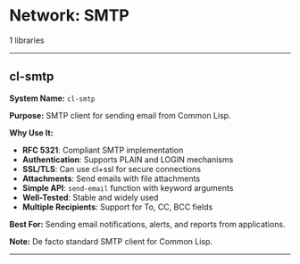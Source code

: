 # Network: SMTP

1 libraries

---

## cl-smtp

**System Name:** `cl-smtp`

**Purpose:** SMTP client for sending email from Common Lisp.

**Why Use It:**
- **RFC 5321**: Compliant SMTP implementation
- **Authentication**: Supports PLAIN and LOGIN mechanisms
- **SSL/TLS**: Can use cl+ssl for secure connections
- **Attachments**: Send emails with file attachments
- **Simple API**: `send-email` function with keyword arguments
- **Well-Tested**: Stable and widely used
- **Multiple Recipients**: Support for To, CC, BCC fields

**Best For:** Sending email notifications, alerts, and reports from applications.

**Note:** De facto standard SMTP client for Common Lisp.

---


